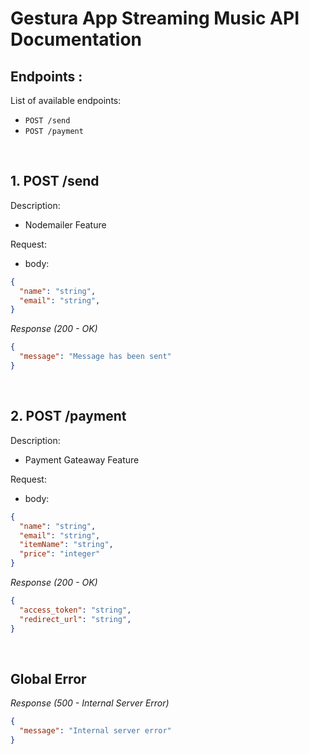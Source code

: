 # Gestura App Streaming Music API Documentation

## Endpoints :

List of available endpoints:

- `POST /send`
- `POST /payment`

&nbsp;

## 1. POST /send

Description:

- Nodemailer Feature

Request:

- body:

```json
{
  "name": "string",
  "email": "string",
}
```

_Response (200 - OK)_

```json
{
  "message": "Message has been sent"
}
```

&nbsp;

## 2. POST /payment

Description:

- Payment Gateaway Feature

Request:

- body:

```json
{
  "name": "string",
  "email": "string",
  "itemName": "string",
  "price": "integer"
}
```

_Response (200 - OK)_

```json
{
  "access_token": "string",
  "redirect_url": "string",
}
```

&nbsp;
## Global Error
_Response (500 - Internal Server Error)_
```json
{
  "message": "Internal server error"
}
```
